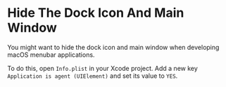 # Hide The Dock Icon And Main Window

You might want to hide the dock icon and main window when developing macOS menubar applications.

To do this, open `Info.plist` in your Xcode project. Add a new key `Application is agent (UIElement)` and set its value to `YES`.